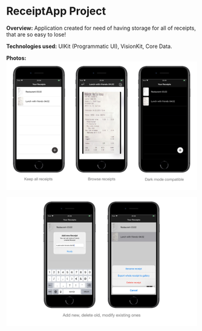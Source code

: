 # ReceiptApp Project

**Overview:**
Application created for need of having storage for all of receipts, that are so easy to lose!

**Technologies used:**
UIKit (Programmatic UI), VisionKit, Core Data.

**Photos:**
<img src="./Images/presentation1.png">

<img src="./Images/presentation2.png">
